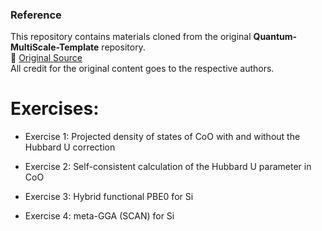 ### Reference  
This repository contains materials cloned from the original **Quantum-MultiScale-Template** repository.  
🔗 [Original Source](https://github.com/Quantum-MultiScale-Template)  
All credit for the original content goes to the respective authors.

# Exercises:

* Exercise 1: Projected density of states of CoO with and without the Hubbard U correction

* Exercise 2: Self-consistent calculation of the Hubbard U parameter in CoO

* Exercise 3: Hybrid functional PBE0 for Si

* Exercise 4: meta-GGA (SCAN) for Si
